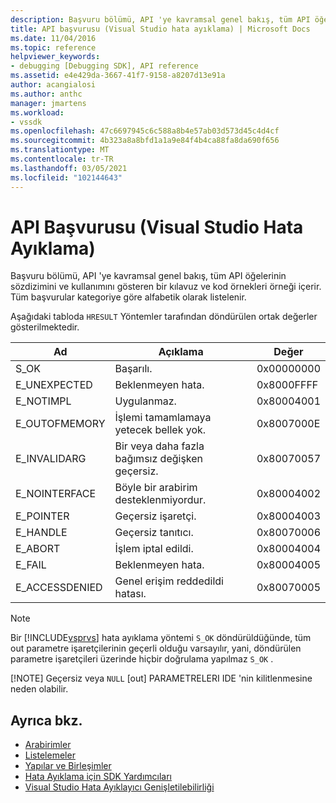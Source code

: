 ```yaml
---
description: Başvuru bölümü, API 'ye kavramsal genel bakış, tüm API öğelerinin sözdizimini ve kullanımını gösteren bir kılavuz ve kod örnekleri örneği içerir.
title: API başvurusu (Visual Studio hata ayıklama) | Microsoft Docs
ms.date: 11/04/2016
ms.topic: reference
helpviewer_keywords:
- debugging [Debugging SDK], API reference
ms.assetid: e4e429da-3667-41f7-9158-a8207d13e91a
author: acangialosi
ms.author: anthc
manager: jmartens
ms.workload:
- vssdk
ms.openlocfilehash: 47c6697945c6c588a8b4e57ab03d573d45c4d4cf
ms.sourcegitcommit: 4b323a8a8bfd1a1a9e84f4b4ca88fa8da690f656
ms.translationtype: MT
ms.contentlocale: tr-TR
ms.lasthandoff: 03/05/2021
ms.locfileid: "102144643"
---
```

# <a name="api-reference-visual-studio-debugging"></a>API Başvurusu (Visual Studio Hata Ayıklama)
Başvuru bölümü, API 'ye kavramsal genel bakış, tüm API öğelerinin sözdizimini ve kullanımını gösteren bir kılavuz ve kod örnekleri örneği içerir. Tüm başvurular kategoriye göre alfabetik olarak listelenir.

 Aşağıdaki tabloda `HRESULT` Yöntemler tarafından döndürülen ortak değerler gösterilmektedir.

|Ad|Açıklama|Değer|
|----------|-----------------|-----------|
|S_OK|Başarılı.|0x00000000|
|E_UNEXPECTED|Beklenmeyen hata.|0x8000FFFF|
|E_NOTIMPL|Uygulanmaz.|0x80004001|
|E_OUTOFMEMORY|İşlemi tamamlamaya yetecek bellek yok.|0x8007000E|
|E_INVALIDARG|Bir veya daha fazla bağımsız değişken geçersiz.|0x80070057|
|E_NOINTERFACE|Böyle bir arabirim desteklenmiyordur.|0x80004002|
|E_POINTER|Geçersiz işaretçi.|0x80004003|
|E_HANDLE|Geçersiz tanıtıcı.|0x80070006|
|E_ABORT|İşlem iptal edildi.|0x80004004|
|E_FAIL|Beklenmeyen hata.|0x80004005|
|E_ACCESSDENIED|Genel erişim reddedildi hatası.|0x80070005|

> [!NOTE]
> Bir [!INCLUDE[vsprvs](../../../code-quality/includes/vsprvs_md.md)] hata ayıklama yöntemi `S_OK` döndürüldüğünde, tüm out parametre işaretçilerinin geçerli olduğu varsayılır, yani, döndürülen parametre işaretçileri üzerinde hiçbir doğrulama yapılmaz `S_OK` .
>
> [!NOTE]
> Geçersiz veya `NULL` [out] PARAMETRELERI IDE 'nin kilitlenmesine neden olabilir.

## <a name="see-also"></a>Ayrıca bkz.
- [Arabirimler](../../../extensibility/debugger/reference/interfaces-visual-studio-debugging.md)
- [Listelemeler](../../../extensibility/debugger/reference/enumerations-visual-studio-debugging.md)
- [Yapılar ve Birleşimler](../../../extensibility/debugger/reference/structures-and-unions.md)
- [Hata Ayıklama için SDK Yardımcıları](../../../extensibility/debugger/reference/sdk-helpers-for-debugging.md)
- [Visual Studio Hata Ayıklayıcı Genişletilebilirliği](../../../extensibility/debugger/visual-studio-debugger-extensibility.md)
